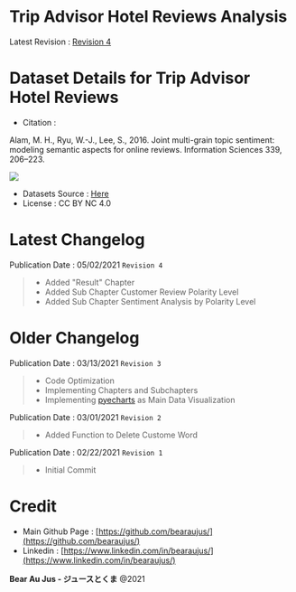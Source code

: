 # Trip Advisor Hotel Reviews Analysis
Latest Revision : [Revision 4](https://github.com/haryobagas/Analysis_Trip_Advisor_Hotel_Reviews/blob/main/main_rev4.rar)

# Dataset Details for Trip Advisor Hotel Reviews
+ Citation :

Alam, M. H., Ryu, W.-J., Lee, S., 2016. Joint multi-grain topic sentiment: modeling semantic aspects for online reviews. Information Sciences 339, 206–223.

[![](https://zenodo.org/badge/DOI/10.5281/zenodo.1219899.svg)](https://doi.org/10.5281/zenodo.1219899)

+ Datasets Source : [Here](https://www.kaggle.com/andrewmvd/trip-advisor-hotel-reviews)
+ License : CC BY NC 4.0

# Latest Changelog
Publication Date : 05/02/2021 `Revision 4`

> + Added "Result" Chapter
> + Added Sub Chapter Customer Review Polarity Level
> + Added Sub Chapter Sentiment Analysis by Polarity Level

# Older Changelog
Publication Date : 03/13/2021 `Revision 3`

> + Code Optimization
> + Implementing Chapters and Subchapters
> + Implementing [pyecharts](https://github.com/pyecharts) as Main Data Visualization

Publication Date : 03/01/2021 `Revision 2`

> + Added Function to Delete Custome Word

Publication Date : 02/22/2021 `Revision 1`

> + Initial Commit

# Credit
+ Main Github Page : [https://github.com/bearaujus/](https://github.com/bearaujus/)
+ Linkedin : [https://www.linkedin.com/in/bearaujus/](https://www.linkedin.com/in/bearaujus/)

**Bear Au Jus - ジュースとくま** @2021
